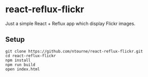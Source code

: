 # react-reflux-flickr
Just a simple React + Reflux app which display Flickr images.

## Setup
```
git clone https://github.com/ntourne/react-reflux-flickr.git
cd react-reflux-flickr
npm install
npm run build
open index.html
```
